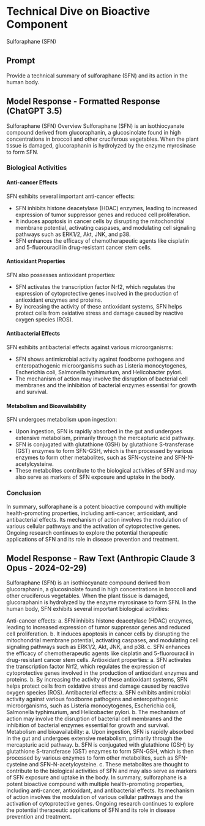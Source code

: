 # Technical Dive on Bioactive Component

Sulforaphane (SFN)

## Prompt

Provide a technical summary of sulforaphane (SFN) and its action in the human body.


## Model Response - Formatted Response (ChatGPT 3.5)

Sulforaphane (SFN) Overview
Sulforaphane (SFN) is an isothiocyanate compound derived from glucoraphanin, a glucosinolate found in high concentrations in broccoli and other cruciferous vegetables. When the plant tissue is damaged, glucoraphanin is hydrolyzed by the enzyme myrosinase to form SFN. 

### Biological Activities

#### Anti-cancer Effects

SFN exhibits several important anti-cancer effects:

- SFN inhibits histone deacetylase (HDAC) enzymes, leading to increased expression of tumor suppressor genes and reduced cell proliferation.
- It induces apoptosis in cancer cells by disrupting the mitochondrial membrane potential, activating caspases, and modulating cell signaling pathways such as ERK1/2, Akt, JNK, and p38.
- SFN enhances the efficacy of chemotherapeutic agents like cisplatin and 5-fluorouracil in drug-resistant cancer stem cells.

#### Antioxidant Properties

SFN also possesses antioxidant properties:

- SFN activates the transcription factor Nrf2, which regulates the expression of cytoprotective genes involved in the production of antioxidant enzymes and proteins.
- By increasing the activity of these antioxidant systems, SFN helps protect cells from oxidative stress and damage caused by reactive oxygen species (ROS).

#### Antibacterial Effects

SFN exhibits antibacterial effects against various microorganisms:

- SFN shows antimicrobial activity against foodborne pathogens and enteropathogenic microorganisms such as Listeria monocytogenes, Escherichia coli, Salmonella typhimurium, and Helicobacter pylori.
- The mechanism of action may involve the disruption of bacterial cell membranes and the inhibition of bacterial enzymes essential for growth and survival.

#### Metabolism and Bioavailability

SFN undergoes metabolism upon ingestion:

- Upon ingestion, SFN is rapidly absorbed in the gut and undergoes extensive metabolism, primarily through the mercapturic acid pathway.
- SFN is conjugated with glutathione (GSH) by glutathione S-transferase (GST) enzymes to form SFN-GSH, which is then processed by various enzymes to form other metabolites, such as SFN-cysteine and SFN-N-acetylcysteine.
- These metabolites contribute to the biological activities of SFN and may also serve as markers of SFN exposure and uptake in the body.

### Conclusion

In summary, sulforaphane is a potent bioactive compound with multiple health-promoting properties, including anti-cancer, antioxidant, and antibacterial effects. Its mechanism of action involves the modulation of various cellular pathways and the activation of cytoprotective genes. Ongoing research continues to explore the potential therapeutic applications of SFN and its role in disease prevention and treatment.




## Model Response - Raw Text (Anthropic Claude 3 Opus - 2024-02-29)

Sulforaphane (SFN) is an isothiocyanate compound derived from glucoraphanin, a glucosinolate found in high concentrations in broccoli and other cruciferous vegetables. When the plant tissue is damaged, glucoraphanin is hydrolyzed by the enzyme myrosinase to form SFN. In the human body, SFN exhibits several important biological activities:

Anti-cancer effects: a. SFN inhibits histone deacetylase (HDAC) enzymes, leading to increased expression of tumor suppressor genes and reduced cell proliferation. b. It induces apoptosis in cancer cells by disrupting the mitochondrial membrane potential, activating caspases, and modulating cell signaling pathways such as ERK1/2, Akt, JNK, and p38. c. SFN enhances the efficacy of chemotherapeutic agents like cisplatin and 5-fluorouracil in drug-resistant cancer stem cells.
Antioxidant properties: a. SFN activates the transcription factor Nrf2, which regulates the expression of cytoprotective genes involved in the production of antioxidant enzymes and proteins. b. By increasing the activity of these antioxidant systems, SFN helps protect cells from oxidative stress and damage caused by reactive oxygen species (ROS).
Antibacterial effects: a. SFN exhibits antimicrobial activity against various foodborne pathogens and enteropathogenic microorganisms, such as Listeria monocytogenes, Escherichia coli, Salmonella typhimurium, and Helicobacter pylori. b. The mechanism of action may involve the disruption of bacterial cell membranes and the inhibition of bacterial enzymes essential for growth and survival.
Metabolism and bioavailability: a. Upon ingestion, SFN is rapidly absorbed in the gut and undergoes extensive metabolism, primarily through the mercapturic acid pathway. b. SFN is conjugated with glutathione (GSH) by glutathione S-transferase (GST) enzymes to form SFN-GSH, which is then processed by various enzymes to form other metabolites, such as SFN-cysteine and SFN-N-acetylcysteine. c. These metabolites are thought to contribute to the biological activities of SFN and may also serve as markers of SFN exposure and uptake in the body.
In summary, sulforaphane is a potent bioactive compound with multiple health-promoting properties, including anti-cancer, antioxidant, and antibacterial effects. Its mechanism of action involves the modulation of various cellular pathways and the activation of cytoprotective genes. Ongoing research continues to explore the potential therapeutic applications of SFN and its role in disease prevention and treatment.
